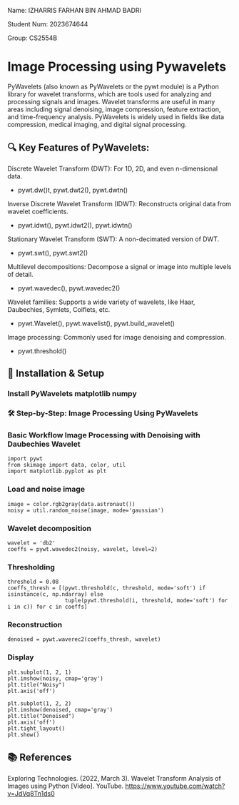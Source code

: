 Name: IZHARRIS FARHAN BIN AHMAD BADRI

Student Num: 2023674644

Group: CS2554B

# Image Processing using Pywavelets

PyWavelets (also known as PyWavelets or the pywt module) is a Python library for wavelet transforms, which are tools used for analyzing and processing signals and images. Wavelet transforms are useful in many areas including signal denoising, image compression, feature extraction, and time-frequency analysis. PyWavelets is widely used in fields like data compression, medical imaging, and digital signal processing. 

## 🔍 Key Features of PyWavelets:
Discrete Wavelet Transform (DWT): For 1D, 2D, and even n-dimensional data.
- pywt.dw()t, pywt.dwt2(), pywt.dwtn()

Inverse Discrete Wavelet Transform (IDWT): Reconstructs original data from wavelet coefficients.
- pywt.idwt(), pywt.idwt2(), pywt.idwtn()

Stationary Wavelet Transform (SWT): A non-decimated version of DWT.
- pywt.swt(), pywt.swt2()

Multilevel decompositions: Decompose a signal or image into multiple levels of detail.
- pywt.wavedec(), pywt.wavedec2()

Wavelet families: Supports a wide variety of wavelets, like Haar, Daubechies, Symlets, Coiflets, etc.
- pywt.Wavelet(), pywt.wavelist(), pywt.build_wavelet()

Image processing: Commonly used for image denoising and compression.
- pywt.threshold()


## 🔧 Installation & Setup
### Install PyWavelets matplotlib numpy



### 🛠️ Step-by-Step: Image Processing Using PyWavelets

### Basic Workflow Image Processing with Denoising with Daubechies Wavelet
```
import pywt
from skimage import data, color, util
import matplotlib.pyplot as plt
```

### Load and noise image
```
image = color.rgb2gray(data.astronaut())
noisy = util.random_noise(image, mode='gaussian')
```

### Wavelet decomposition
```
wavelet = 'db2'
coeffs = pywt.wavedec2(noisy, wavelet, level=2)
```

### Thresholding
```
threshold = 0.08
coeffs_thresh = [(pywt.threshold(c, threshold, mode='soft') if isinstance(c, np.ndarray) else 
                  tuple(pywt.threshold(i, threshold, mode='soft') for i in c)) for c in coeffs]
```

### Reconstruction
```
denoised = pywt.waverec2(coeffs_thresh, wavelet)
```

### Display
```
plt.subplot(1, 2, 1)
plt.imshow(noisy, cmap='gray')
plt.title("Noisy")
plt.axis('off')

plt.subplot(1, 2, 2)
plt.imshow(denoised, cmap='gray')
plt.title("Denoised")
plt.axis('off')
plt.tight_layout()
plt.show()
```


## 📚 References
Exploring Technologies. (2022, March 3). Wavelet Transform Analysis of Images using Python [Video]. YouTube. https://www.youtube.com/watch?v=JdVq8Tn1ds0
